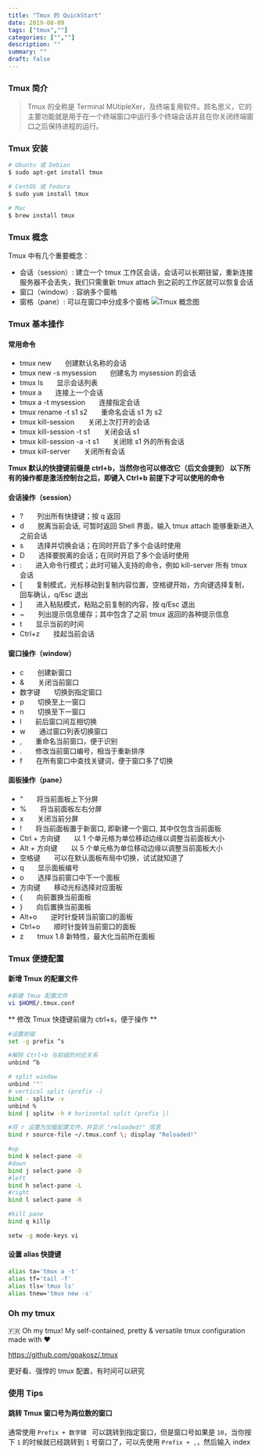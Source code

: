 ```yaml
---
title: "Tmux 的 QuickStart"
date: 2019-08-09
tags: ["tmux",""]
categories: ["",""]
description: ""
summary: ""
draft: false
---
```


### Tmux 简介
> Tmux 的全称是 Terminal MUtipleXer，及终端复用软件。顾名思义，它的主要功能就是用于在一个终端窗口中运行多个终端会话并且在你关闭终端窗口之后保持进程的运行。

### Tmux 安装
```bash
# Ubuntu 或 Debian
$ sudo apt-get install tmux

# CentOS 或 Fedora
$ sudo yum install tmux

# Mac
$ brew install tmux
```

### Tmux 概念
Tmux 中有几个重要概念：
- 会话（session）: 建立一个 tmux 工作区会话，会话可以长期驻留，重新连接服务器不会丢失，我们只需重新 tmux attach 到之前的工作区就可以恢复会话
- 窗口（window）: 容纳多个窗格
- 窗格（pane）: 可以在窗口中分成多个窗格
![Tmux 概念图](https://img.aladdinding.cn/tmux.png)


### Tmux 基本操作
#### 常用命令
- tmux new　　创建默认名称的会话
- tmux new -s mysession　　创建名为 mysession 的会话
- tmux ls　　显示会话列表
- tmux a　　连接上一个会话
- tmux a -t mysession　　连接指定会话
- tmux rename -t s1 s2　　重命名会话 s1 为 s2
- tmux kill-session　　关闭上次打开的会话
- tmux kill-session -t s1　　关闭会话 s1
- tmux kill-session -a -t s1　　关闭除 s1 外的所有会话
- tmux kill-server　　关闭所有会话

**Tmux 默认的快捷键前缀是 ctrl+b，当然你也可以修改它（后文会提到）
以下所有的操作都是激活控制台之后，即键入 Ctrl+b 前提下才可以使用的命令**

#### 会话操作（session）
- ?　　列出所有快捷键；按 q 返回
- d　　脱离当前会话, 可暂时返回 Shell 界面，输入 tmux attach 能够重新进入之前会话
- s　　选择并切换会话；在同时开启了多个会话时使用
- D　　选择要脱离的会话；在同时开启了多个会话时使用
- :　　进入命令行模式；此时可输入支持的命令，例如 kill-server 所有 tmux 会话
- [　　复制模式，光标移动到复制内容位置，空格键开始，方向键选择复制，回车确认，q/Esc 退出
- ]　　进入粘贴模式，粘贴之前复制的内容，按 q/Esc 退出
- ~　　列出提示信息缓存；其中包含了之前 tmux 返回的各种提示信息
- t　　显示当前的时间
- Ctrl+z　　挂起当前会话

#### 窗口操作（window）
- c　　创建新窗口
- &　　关闭当前窗口
- 数字键　　切换到指定窗口
- p　　切换至上一窗口
- n　　切换至下一窗口
- l　　前后窗口间互相切换
- w　　通过窗口列表切换窗口
- ,　　重命名当前窗口，便于识别
- .　　修改当前窗口编号，相当于重新排序
- f　　在所有窗口中查找关键词，便于窗口多了切换

#### 面板操作（pane）
- “　　将当前面板上下分屏
- %　　将当前面板左右分屏
- x　　关闭当前分屏
- !　　将当前面板置于新窗口, 即新建一个窗口, 其中仅包含当前面板
- Ctrl + 方向键　　以 1 个单元格为单位移动边缘以调整当前面板大小
- Alt + 方向键　　以 5 个单元格为单位移动边缘以调整当前面板大小
- 空格键　　可以在默认面板布局中切换，试试就知道了
- q　　显示面板编号
- o　　选择当前窗口中下一个面板
- 方向键　　移动光标选择对应面板
- {　　向前置换当前面板
- }　　向后置换当前面板
- Alt+o　　逆时针旋转当前窗口的面板
- Ctrl+o　　顺时针旋转当前窗口的面板
- z　　tmux 1.8 新特性，最大化当前所在面板

### Tmux 便捷配置
#### 新增 Tmux 的配置文件
```bash
#新建 Tmux 配置文件
vi $HOME/.tmux.conf
```
** 修改 Tmux 快捷键前缀为 ctrl+s，便于操作 **

```bash
#设置前缀
set -g prefix ^s

#解除 Ctrl+b 与前缀的对应关系
unbind ^b

# split window
unbind '"'
# vertical split (prefix -)
bind - splitw -v
unbind %
bind | splitw -h # horizontal split (prefix |)

#将 r 设置为加载配置文件，并显示 "reloaded!" 信息
bind r source-file ~/.tmux.conf \; display "Reloaded!"

#up
bind k select-pane -U
#down
bind j select-pane -D
#left
bind h select-pane -L
#right
bind l select-pane -R

#kill pane
bind q killp

setw -g mode-keys vi
```

#### 设置 alias 快捷键
```bash
alias ta='tmux a -t'
alias tf='tail -f'
alias tls='tmux ls'
alias tnew='tmux new -s'
```
### Oh my tmux

🇫🇷 Oh my tmux! My self-contained, pretty & versatile tmux configuration made with ❤️

https://github.com/gpakosz/.tmux

更好看、强悍的 tmux 配置，有时间可以研究

### 使用 Tips

#### 跳转 Tmux 窗口号为两位数的窗口

通常使用 `Prefix + 数字键 ` 可以跳转到指定窗口，但是窗口号如果是 `10`，当你按下 `1` 的时候就已经跳转到 `1` 号窗口了，可以先使用 `Prefix + ,`，然后输入 index